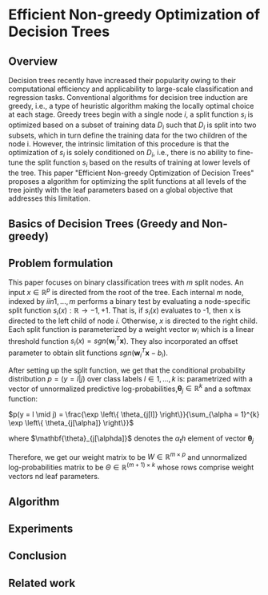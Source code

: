 # Efficient Non-greedy Optimization of Decision Trees

## Overview

Decision trees recently have increased their popularity owing to their computational efficiency and applicability to large-scale classification and regression tasks. Conventional algorithms for decision tree induction are greedy, i.e., a type of heuristic algorithm making the locally optimal choice at each stage. Greedy trees begin with a single node $i$, a split function $s_i$ is optimized based on a subset of training data $D_i$ such that $D_i$ is split into two subsets, which in turn define the training data for the two children of the node i. However, the intrinsic limitation of this procedure is that the optimization of $s_i$ is solely conditioned on $D_i$, i.e., there is no ability to fine-tune the split function $s_i$ based on the results of training at lower levels of the tree. This paper "Efficient Non-greedy Optimization of Decision Trees" proposes a algorithm for optimizing the split functions at all levels of the tree jointly with the leaf parameters based on a global objective that addresses this limitation. 


## Basics of Decision Trees (Greedy and Non-greedy)

## Problem formulation 

This paper focuses on binary classification trees with $m$ split nodes. An input $x \in \mathbb{R}^p$ is directed from the root of the tree. Each internal $m$ node, indexed by $i in {1,...,m}$ performs a binary test by evaluating a node-specific split function $s_i(x): \mathbb{R} \rightarrow {-1, +1}$. That is, if $s_i(x)$ evaluates to -1, then x is directed to the left child of node $i$. Otherwise, $x$ is directed to the right child. Each split function is parameterized by a weight vector $w_i$ which is a linear threshold function $s_i(x) = sgn(\mathbf{w}_i^T \mathbf{x})$. They also incorporated an offset parameter to obtain slit functions $sgn(\mathbf{w}_i^T\mathbf{x}-b_i)$.

After setting up the split function, we get that the conditional probability distribution $p=(y=l|j)$ over class labels $l \in {1,...,k}$ is:
parametrized with a vector of unnormalized predictive log-probabilities,$\mathbf{\theta}_j \in \mathbb{R}^k$ and a softmax function:

$p(y = l \mid j) = \frac{\exp \left\{ \theta_{j[l]} \right\}}{\sum_{\alpha = 1}^{k} \exp \left\{ \theta_{j[\alpha]} \right\}}$



where $\mathbf{\theta}_{j[\alphda]}$ denotes the $\alpha_th$ element of vector $\mathbf{\theta}_j$

Therefore, we get our weight matrix to be $W \in \mathbb{R}^{m \times p}$ and unnormalized log-probabilities matrix to be $\Theta \in \mathbb{R}^{(m+1) \times k}$ whose rows comprise weight vectors nd leaf parameters. 

## Algorithm

## Experiments

## Conclusion

## Related work 
